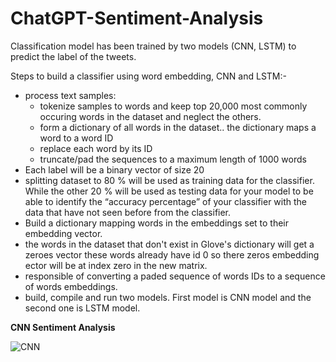 # ChatGPT-Sentiment-Analysis
Classification model has been trained by two models (CNN, LSTM) to predict the label of the tweets.

Steps to build a classifier using word embedding, CNN and LSTM:-
* process text samples:
  * tokenize samples to words and keep top 20,000 most commonly occuring words in the dataset and neglect the others.
  * form a dictionary of all words in the dataset.. the dictionary maps a word to a word ID
  * replace each word by its ID
  * truncate/pad the sequences to a maximum length of 1000 words
* Each label will be a binary vector of size 20
* splitting dataset to 80 % will be used as training data for the classifier. While the other 20 % will be used as testing data for your model to be able to identify the “accuracy percentage” of your classifier with the data that have not seen before from the classifier.
* Build a dictionary mapping words in the embeddings set to their embedding vector.
* the words in the dataset that don't exist in Glove's dictionary will get a zeroes vector these words already have id 0 so there zeros embedding ector will be at index zero in the new matrix.
* responsible of converting a paded sequence of words IDs to a sequence of words embeddings.
* build, compile and run two models. First model is CNN model and the second one is LSTM model.

**CNN Sentiment Analysis**


![CNN](../master/images/cnn-result-test.png)

